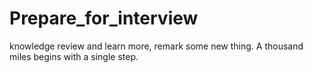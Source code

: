 # Prepare_for_interview
knowledge review and learn more, remark some new thing.
A thousand miles begins with a single step.